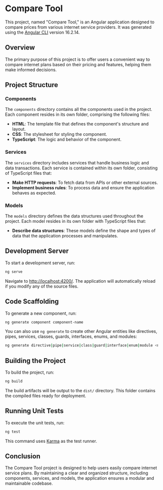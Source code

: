 # Compare Tool

This project, named "Compare Tool," is an Angular application designed to compare prices from various internet service providers. It was generated using the [Angular CLI](https://github.com/angular/angular-cli) version 16.2.14.

## Overview

The primary purpose of this project is to offer users a convenient way to compare internet plans based on their pricing and features, helping them make informed decisions.

## Project Structure

### Components

The `components` directory contains all the components used in the project. Each component resides in its own folder, comprising the following files:
- **HTML**: The template file that defines the component's structure and layout.
- **CSS**: The stylesheet for styling the component.
- **TypeScript**: The logic and behavior of the component.

### Services

The `services` directory includes services that handle business logic and data transactions. Each service is contained within its own folder, consisting of TypeScript files that:
- **Make HTTP requests**: To fetch data from APIs or other external sources.
- **Implement business rules**: To process data and ensure the application behaves as expected.

### Models

The `models` directory defines the data structures used throughout the project. Each model resides in its own folder with TypeScript files that:
- **Describe data structures**: These models define the shape and types of data that the application processes and manipulates.

## Development Server

To start a development server, run:

```bash
ng serve
```

Navigate to [http://localhost:4200/](http://localhost:4200/). The application will automatically reload if you modify any of the source files.

## Code Scaffolding

To generate a new component, run:

```bash
ng generate component component-name
```

You can also use `ng generate` to create other Angular entities like directives, pipes, services, classes, guards, interfaces, enums, and modules:

```bash
ng generate directive|pipe|service|class|guard|interface|enum|module <name>
```

## Building the Project

To build the project, run:

```bash
ng build
```

The build artifacts will be output to the `dist/` directory. This folder contains the compiled files ready for deployment.

## Running Unit Tests

To execute the unit tests, run:

```bash
ng test
```

This command uses [Karma](https://karma-runner.github.io) as the test runner.

## Conclusion

The Compare Tool project is designed to help users easily compare internet service plans. By maintaining a clear and organized structure, including components, services, and models, the application ensures a modular and maintainable codebase.
